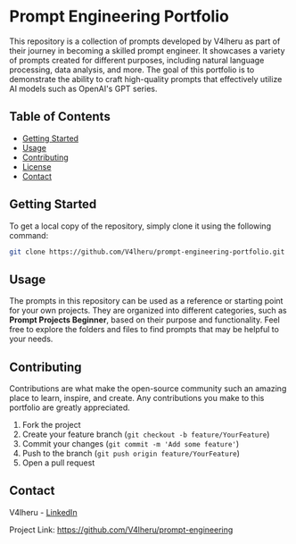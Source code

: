 # Prompt Engineering Portfolio

This repository is a collection of prompts developed by V4lheru as part of their journey in becoming a skilled prompt engineer. It showcases a variety of prompts created for different purposes, including natural language processing, data analysis, and more. The goal of this portfolio is to demonstrate the ability to craft high-quality prompts that effectively utilize AI models such as OpenAI's GPT series. 


## Table of Contents
- [Getting Started](#getting-started)
- [Usage](#usage)
- [Contributing](#contributing)
- [License](#license)
- [Contact](#contact)

## Getting Started

To get a local copy of the repository, simply clone it using the following command:

```bash
git clone https://github.com/V4lheru/prompt-engineering-portfolio.git
```

## Usage

The prompts in this repository can be used as a reference or starting point for your own projects. They are organized into different categories, such as **Prompt Projects Beginner**, based on their purpose and functionality. Feel free to explore the folders and files to find prompts that may be helpful to your needs.

## Contributing

Contributions are what make the open-source community such an amazing place to learn, inspire, and create. Any contributions you make to this portfolio are greatly appreciated.

1. Fork the project
2. Create your feature branch (`git checkout -b feature/YourFeature`)
3. Commit your changes (`git commit -m 'Add some feature'`)
4. Push to the branch (`git push origin feature/YourFeature`)
5. Open a pull request

## Contact

V4lheru - [LinkedIn](https://www.linkedin.com/in/pesic-uros)

Project Link: https://github.com/V4lheru/prompt-engineering
